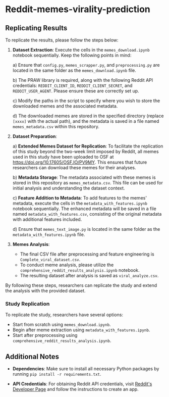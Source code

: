# Reddit-memes-virality-prediction

## Replicating Results

To replicate the results, please follow the steps below:

1. **Dataset Extraction**: Execute the cells in the `memes_download.ipynb` notebook sequentially. Keep the following points in mind:

    a) Ensure that `config.py`, `memes_scrapper.py`, and `preprocessing.py` are located in the same folder as the `memes_download.ipynb` file.

    b) The PRAW library is required, along with the following Reddit API credentials: `REDDIT_CLIENT_ID`, `REDDIT_CLIENT_SECRET`, and `REDDIT_USER_AGENT`. Please ensure these are correctly set up.

    c) Modify the paths in the script to specify where you wish to store the downloaded memes and the associated metadata.

    d) The downloaded memes are stored in the specified directory (replace `[xxxx]` with the actual path), and the metadata is saved in a file named `memes_metadata.csv` within this repository.

2. **Dataset Preparation**:
   
    a) **Extended Memes Dataset for Replication**: To facilitate the replication of this study beyond the two-week limit imposed by Reddit, all memes used in this study have been uploaded to OSF at https://doi.org/10.17605/OSF.IO/PV9MY. This ensures that future researchers can download these memes for their analyses.

    b) **Metadata Storage**: The metadata associated with these memes is stored in this repository as `memes_metadata.csv`. This file can be used for initial analysis and understanding the dataset context.
   
    c) **Feature Addition to Metadata**: To add features to the memes' metadata, execute the cells in the `metadata_with_features.ipynb` notebook sequentially. The enhanced metadata will be saved in a file named `metadata_with_features.csv`, consisting of the original metadata with additional features included.
   
    d) Ensure that `memes_text_image.py` is located in the same folder as the `metadata_with_features.ipynb` file.

3. **Memes Analysis**:
   
    - The final CSV file after preprocessing and feature engineering is `Complete_viral_dataset.csv`.
    - To conduct meme analysis, please utilize the `comprehensive_reddit_results_analysis.ipynb` notebook.
    - The resulting dataset after analysis is saved as `viral_analyze.csv`.

By following these steps, researchers can replicate the study and extend the analysis with the provided dataset.

### Study Replication

To replicate the study, researchers have several options:

- Start from scratch using `memes_download.ipynb`.
- Begin after meme extraction using `metadata_with_features.ipynb`.
- Start after preprocessing using `comprehensive_reddit_results_analysis.ipynb`.

## Additional Notes

- **Dependencies**: Make sure to install all necessary Python packages by running `pip install -r requirements.txt`.

- **API Credentials**: For obtaining Reddit API credentials, visit [Reddit's Developer Page](https://www.reddit.com/prefs/apps) and follow the instructions to create an app.
